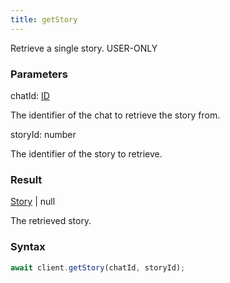 ```yaml
---
title: getStory
---
```


Retrieve a single story.<span class="select-none"> <span class="inline-flex w-fit items-center"><span class="w-fit bg-dbt px-1.5 rounded-md select-none text-fgt text-[10px]">USER-ONLY</span></span> </span>

### Parameters 

<div class="flex flex-col gap-3"><div><div class="font-mono" id="p_chatId" data-anchor><span class="font-bold">chatId</span><span class="opacity-50">:</span> <a href="/gh/types/id"  >ID</a></div><div class="pl-3"><div class="no-margin">

The identifier of the chat to retrieve the story from.

</div></div></div><div><div class="font-mono" id="p_storyId" data-anchor><span class="font-bold">storyId</span><span class="opacity-50">:</span> <span>number</span></div><div class="pl-3"><div class="no-margin">

The identifier of the story to retrieve.

</div></div></div></div>

### Result 

<div class="font-mono"><a href="/gh/types/story"  >Story</a> <span class="opacity-50">|</span> <span>null</span></div><div class="pl-3"><div class="no-margin">

The retrieved story.

</div></div>

### Syntax

```ts
await client.getStory(chatId, storyId);
```



